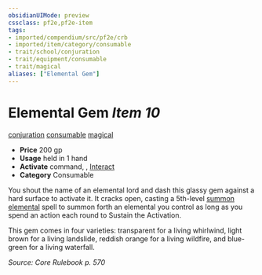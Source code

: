 ```yaml
---
obsidianUIMode: preview
cssclass: pf2e,pf2e-item
tags:
- imported/compendium/src/pf2e/crb
- imported/item/category/consumable
- trait/school/conjuration
- trait/equipment/consumable
- trait/magical
aliases: ["Elemental Gem"]
---
```

# Elemental Gem *Item 10*  
[conjuration](conjuration.md)  [consumable](consumable.md)  [magical](magical.md)  

- **Price** 200 gp
- **Usage** held in 1 hand
- **Activate** command, , [Interact](interact.md)
- **Category** Consumable

You shout the name of an elemental lord and dash this glassy gem against a hard surface to activate it. It cracks open, casting a 5th-level [summon elemental](../../spells/summon-elemental.md) spell to summon forth an elemental you control as long as you spend an action each round to Sustain the Activation.

This gem comes in four varieties: transparent for a living whirlwind, light brown for a living landslide, reddish orange for a living wildfire, and blue-green for a living waterfall.

*Source: Core Rulebook p. 570*
